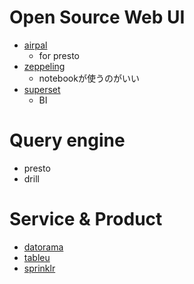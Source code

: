 # Open Source Web UI

+ [airpal](https://github.com/airbnb/airpal)
  + for presto
+ [zeppeling](https://zeppelin.apache.org/)
  + notebookが使うのがいい
+ [superset](https://github.com/airbnb/superset)
  + BI

# Query engine

+ presto
+ drill

# Service & Product

+ [datorama](https://datorama.com/company/)
+ [tableu](https://www.tableau.com/)
+ [sprinklr](https://www.sprinklr.com/ja/)